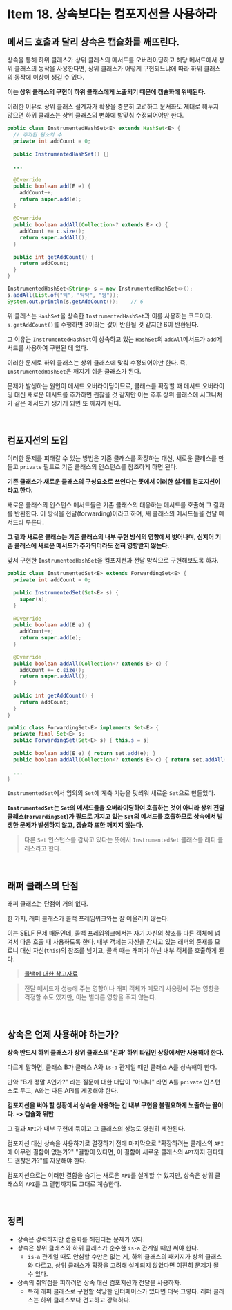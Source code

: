 # Item 18. 상속보다는 컴포지션을 사용하라

## 메서드 호출과 달리 상속은 캡슐화를 깨뜨린다.
상속을 통해 하위 클래스가 상위 클래스의 메서드를 오버라이딩하고 해당 메서드에서 상위 클래스의 동작을 사용한다면, 상위 클래스가 어떻게 구현되느냐에 따라 하위 클래스의 동작에 이상이 생길 수 있다.

**이는 상위 클래스의 구현이 하위 클래스에게 노출되기 때문에 캡슐화에 위배된다.**

이러한 이유로 상위 클래스 설계자가 확장을 충분히 고려하고 문서화도 제대로 해두지 않으면 하위 클래스는 상위 클래스의 변화에 발맞춰 수정되어야만 한다.
```java
public class InstrumentedHashSet<E> extends HashSet<E> {
  // 추가된 원소의 수
  private int addCount = 0; 
  
  public InstrumentedHashSet() {}
  
  ...
    
  @Override
  public boolean add(E e) {
    addCount++;
    return super.add(e);
  }
  
  @Override
  public boolean addAll(Collection<? extends E> c) {
    addCount += c.size();
    return super.addAll();
  }
  
  public int getAddCount() {
    return addCount;
  }
}
```
```java
InstrumentedHashSet<String> s = new InstrumentedHashSet<>();
s.addAll(List.of("틱", "탁탁", "펑"));
System.out.println(s.getAddCount());    // 6
```
위 클래스는 `HashSet`을 상속한 `InstrumentedHashSet`과 이를 사용하는 코드이다. `s.getAddCount()`를 수행하면 3이라는 값이 반환될 것 같지만 6이 반환된다.

그 이유는 `InstrumentedHashSet`이 상속하고 있는 `HashSet`의 `addAll`메서드가 `add`메서드를 사용하여 구현된 데 있다.

이러한 문제로 하위 클래스는 상위 클래스에 맞춰 수정되어야만 한다. 즉, `InstrumentedHashSet`은 깨지기 쉬운 클래스가 된다.

문제가 발생하는 원인이 메서드 오버라이딩이므로, 클래스를 확장할 때 메서드 오버라이딩 대신 새로운 메서드를 추가하면 괜찮을 것 같지만 이는 추후 상위 클래스에 시그니처가 같은 메서드가 생기게 
되면 또 깨지게 된다. 

<br>

## 컴포지션의 도입
이러한 문제를 피해갈 수 있는 방법은 기존 클래스를 확장하는 대신, 새로운 클래스를 만들고 `private` 필드로 기존 클래스의 인스턴스를 참조하게 하면 된다.

**기존 클래스가 새로운 클래스의 구성요소로 쓰인다는 뜻에서 이러한 설계를 컴포지션이라고 한다.**

새로운 클래스의 인스턴스 메서드들은 기존 클래스의 대응하는 메서드를 호출해 그 결과를 반환한다. 이 방식을 전달(forwarding)이라고 하며, 새 클래스의 메서드들을 전달 메서드라 부른다.

**그 결과 새로운 클래스는 기존 클래스의 내부 구현 방식의 영향에서 벗어나며, 심지어 기존 클래스에 새로운 메서드가 추가되더라도 전혀 영향받지 않는다.**

앞서 구현한 `InstrumentedHashSet`을 컴포지션과 전달 방식으로 구현해보도록 하자.
```java
public class InstrumentedSet<E> extends ForwardingSet<E> {
  private int addCount = 0;
  
  public InstrumentedSet(Set<E> s) {
    super(s);
  }
   
  @Override
  public boolean add(E e) {
    addCount++;
    return super.add(e);
  }
  
  @Override
  public boolean addAll(Collection<? extends E> c) {
    addCount += c.size();
    return super.addAll();
  }
  
  public int getAddCount() {
    return addCount;
  }
}
```
```java
public class ForwardingSet<E> implements Set<E> {
  private final Set<E> s;
  public ForwardingSet(Set<E> s) { this.s = s}
  
  public boolean add(E e) { return set.add(e); }
  public boolean addAll(Collection<? extends E> c) { return set.addAll(c); }
  
  ...
}
```
`InstrumentedSet`에서 임의의 `Set`에 계측 기능을 덧씌워 새로운 `Set`으로 만들었다.

**`InstrumentedSet`는 `Set`의 메서드들을 오버라이딩하여 호출하는 것이 아니라 상위 전달 클래스(`ForwardingSet`)가 필드로 가지고 있는 `Set`의 메서드를 호출하므로 상속에서 발생한 문제가 
발생하지 않고, 캡슐화 또한 깨지지 않는다.**

> 다른 `Set` 인스턴스를 감싸고 있다는 뜻에서 `InstrumentedSet` 클래스를 래퍼 클래스라고 한다.

<br>

## 래퍼 클래스의 단점
래퍼 클래스는 단점이 거의 없다.

한 가지, 래퍼 클래스가 콜백 프레임워크와는 잘 어울리지 않는다.

이는 SELF 문제 때문인데, 콜백 프레임워크에서는 자기 자신의 참조를 다른 객체에 넘겨서 다음 호출 때 사용하도록 한다. 내부 객체는 자신을 감싸고 있는 래퍼의 존재를 모르니 대신 자신(`this`)의 
참조를 넘기고, 콜백 때는 래퍼가 아닌 내부 객체를 호출하게 된다.

> [콜백에 대한 참고자료](https://stackoverflow.com/questions/28254116/wrapper-classes-are-not-suited-for-callback-frameworks)

> 전달 메서드가 성능에 주는 영향이나 래퍼 객체가 메모리 사용량에 주는 영향을 걱정할 수도 있지만, 이는 별다른 영향을 주지 않는다.

<br>

## 상속은 언제 사용해야 하는가?
**상속 반드시 하위 클래스가 상위 클래스의 '진짜' 하위 타입인 상황에서만 사용해야 한다.**

다르게 말하면, 클래스 B가 클래스 A와 `is-a` 관계일 때만 클래스 A를 상속해야 한다.

만약 "B가 정말 A인가?" 라는 질문에 대한 대답이 "아니다" 라면 A를 `private` 인스턴스로 두고, A와는 다른 API를 제공해야 한다.
<br>

**컴포지션을 써야 할 상황에서 상속을 사용하는 건 내부 구현을 불필요하게 노출하는 꼴이다. -> 캡슐화 위반**

그 결과 `API`가 내부 구현에 묶이고 그 클래스의 성능도 영원히 제한된다.
<br>

컴포지션 대신 상속을 사용하기로 결정하기 전에 마지막으로 "확장하려는 클래스의 `API`에 아무런 결함이 없는가?" "결함이 있다면, 이 결함이 새로운 클래스의 `API`까지 전파돼도 괜찮은가?"를 자문해야 한다.

컴포지션으로는 이러한 결함을 숨기는 새로운 `API`를 설계할 수 있지만, 상속은 상위 클래스의 `API`를 그 결함까지도 그대로 계승한다.

<br>

## 정리
- 상속은 강력하지만 캡슐화를 해친다는 문제가 있다.
- 상속은 상위 클래스와 하위 클래스가 순수한 `is-a` 관계일 때만 써야 한다.
  - `is-a` 관계일 때도 안심할 수만은 없는 게, 하위 클래스의 패키지가 상위 클래스와 다르고, 상위 클래스가 확장을 고려해 설계되지 않았다면 여전히 문제가 될 수 있다.
- 상속의 취약점을 피하려면 상속 대신 컴포지션과 전달을 사용하자.
  - 특히 래퍼 클래스로 구현할 적당한 인터페이스가 있다면 더욱 그렇다. 래퍼 클래스는 하위 클래스보다 견고하고 강력하다.
